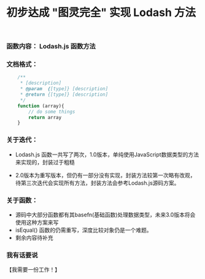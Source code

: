 # 初步达成 "图灵完全" 实现 Lodash 方法  

### 函数内容： Lodash.js 函数方法
### 文档格式：
```js
    /**
     * [description]
     * @param  {[type]} [description]
     * @return {[type]} [description]
     */
    function (array){
        // do some things
        return array
    }
```
### 关于迭代：
* Lodash.js 函数一共写了两次，1.0版本，单纯使用JavaScript数据类型的方法来实现的，封装过于粗糙

* 2.0版本为重写版本，但仍有一部分没有实现，封装方法较第一次略有改观，待第三次迭代会实现所有方法，封装方法会参考Lodash.js源码方案。

### 关于函数：
* 源码中大部分函数都有其basefn(基础函数)处理数据类型，未来3.0版本将会使用这种方案来写
* isEqual() 函数的仍需重写，深度比较对象仍是一个难题。
* 剩余内容待补充

### 我有话要说
【我需要一份工作！】 